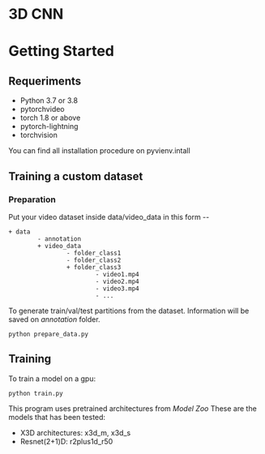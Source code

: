 # 3D CNN

# Getting Started
## Requeriments
* Python 3.7 or 3.8
* pytorchvideo
* torch 1.8 or above
* pytorch-lightning
* torchvision

You can find all installation procedure on pyvienv.intall

## Training a custom dataset
### Preparation
Put your video dataset inside data/video_data in this form --

```
+ data
        - annotation
        + video_data
                - folder_class1
                - folder_class2
                + folder_class3
                        - video1.mp4
                        - video2.mp4
                        - video3.mp4
                        - ...        
```

To generate train/val/test partitions from the dataset. Information will be saved on *annotation* folder.

```
python prepare_data.py
```

## Training

To train a model on a gpu:

```
python train.py
```

This program uses pretrained architectures from *Model Zoo* These are the models that has been tested:
* X3D architectures: x3d_m, x3d_s
* Resnet(2+1)D: r2plus1d_r50


